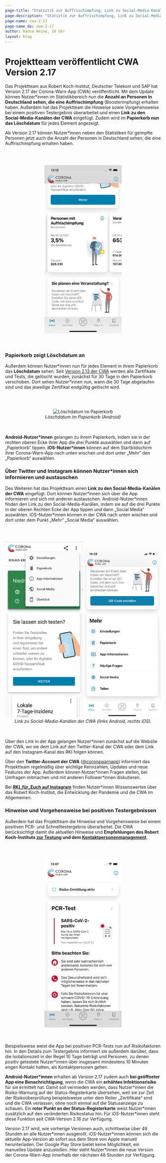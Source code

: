```yaml
---
page-title: "Statistik zur Auffrischimpfung, Link zu Social-Media-Kanälen und Löschdatum im Papierkorb"
page-description: "Statistik zur Auffrischimpfung, Link zu Social-Media-Kanälen und Löschdatum im Papierkorb"
page-name: cwa-2-17
page-name_de: cwa-2-17
author: Hanna Heine, 10 Uhr
layout: blog
---
```


# Projektteam veröffentlicht CWA Version 2.17

Das Projektteam aus Robert Koch-Institut, Deutscher Telekom und SAP hat Version 2.17 der Corona-Warn-App (CWA) veröffentlicht. Mit dem Update können Nutzer*innen im Statistikbereich nun die **Anzahl an Personen in Deutschland sehen, die eine Auffrischimpfung** (Boosterimpfung) erhalten haben. Außerdem hat das Projektteam die Hinweise sowie Vorgehensweise bei einem positiven Testergebnis überarbeitet und einen **Link zu den Social-Media-Kanälen der CWA** eingefügt. Zudem wird im **Papierkorb nun das Löschdatum** für jedes Element angezeigt.

<!-- overview -->

Ab Version 2.17 können Nutzer\*innen neben den Statistiken für geimpfte Personen jetzt auch die Anzahl der Personen in Deutschland sehen, die eine Auffrischimpfung erhalten haben. 

<br></br>
<center> 
<img src="./booster_vaccination_de.png" title="Statistik-Kachel zu Auffrischimpfungen" style="align: center" width=250>
</center>
<br></br>

### Papierkorb zeigt Löschdatum an

Außerdem können Nutzer\*innen nun für jedes Element in ihrem Papierkorb das **Löschdatum** sehen. Seit [Version 2.13 der CWA](de/blog/2021-11-03-cwa-version-2-13/) werden alle Zertifikate und Tests, die gelöscht wurden, zunächst für 30 Tage in den Papierkorb verschoben. Dort sehen Nutzer\*innen nun, wann die 30 Tage abgelaufen sind und das jeweilige Zertifikat endgültig gelöscht wird. 

<br></br>
<center> 
<img src="./löschdatum-papierkorb.png" title="Löschdatum im Papierkorb" style="align: center" width=250>
<figcaption aria-hidden="true"><em>Löschdatum im Papierkorb (Android)</em></figcaption>
</center>
<br></br>

**Android-Nutzer\*innen** gelangen zu ihrem Papierkorb, indem sie in der rechten oberen Ecke ihrer App die drei Punkte auswählen und dann auf „Papierkorb“ tippen. **iOS-Nutzer*innen** können auf dem Startbildschirm ihrer Corona-Warn-App nach unten wischen und dort unter „Mehr“ den „Papierkorb“ auswählen.

### Über Twitter und Instagram können Nutzer*innen sich informieren und austauschen

Des Weiteren hat das Projektteam einen **Link zu den Social-Media-Kanälen der CWA** eingefügt. Dort können Nutzer\*innen sich über die App informieren und sich mit anderen austauschen. Android-Nutzer\*innen finden den Link zu den Social-Media-Kanälen, indem sie auf die drei Punkte in der oberen Rechten Ecke der App tippen und dann „Social Media“ auswählen. iOS-Nutzer*innen können in der CWA nach unten wischen und dort unter dem Punkt „Mehr“ „Social Media“ auswählen.

<br></br>
<center> 
<img src="./android-social-media-de.png" title="Link zu Social-Media-Kanälen der CWA" style="align: center" width=250> <img src="./ios-social-media-de.png" title="Infokasten zum Statusnachweis" style="align: center" width=250>
<figcaption aria-hidden="true"><em>Link zu Social-Media-Kanälen der CWA (links Android, rechts iOS).</em></figcaption>
</center>
<br></br>

Über den Link in der App gelangen Nutzer\*innen zunächst auf die Website der CWA, wo sie dem Link auf den Twitter-Kanal der CWA oder dem Link auf den Instagram-Kanal des RKI folgen können. 

Über den **Twitter-Account der CWA** ([@coronawarnapp](https://twitter.com/coronawarnapp)) informiert das Projektteam regelmäßig über wichtige Kennzahlen, Updates und neue Features der App. Außerdem können Nutzer\*innen Fragen stellen, bei Umfragen mitmachen und mit anderen Follower*innen diskutieren. 

Bei [**RKI_für_Euch auf Instagram**](https://www.instagram.com/rki_fuer_euch/?hl=de) finden Nutzer\*innen Wissenswertes über das Robert Koch-Institut, die Entwicklung der Pandemie und die CWA im Allgemeinen. 

### Hinweise und Vorgehensweise bei positiven Testergebnissen

Außerdem hat das Projektteam die Hinweise und Vorgehensweise bei einem positiven PCR- und Schnelltestergebnis überarbeitet. Die CWA berücksichtigt damit die aktuellen Hinweise und **Empfehlungen des Robert Koch-Instituts [zur Testung](https://www.rki.de/DE/Content/InfAZ/N/Neuartiges_Coronavirus/Teststrategie/Nat-Teststrat.html) und dem [Kontaktpersonenmanagement](https://www.rki.de/DE/Content/InfAZ/N/Neuartiges_Coronavirus/Kontaktperson/Management.html;jsessionid=F75CD2A1645116D1558155F4644CD64E.internet091?nn=13490888)**. 

<br></br>
<center> 
<img src="./test-empfehlung(1).png" title="Hinweise bei positivem Testergebnis" style="align: center" width=250> 
</center>
<br></br>

Beispielsweise weist die App bei positiven PCR-Tests nun auf Risikofaktoren hin. In den Details zum Testergebnis informiert sie außerdem darüber, dass die Isolationszeit in der Regel 10 Tage beträgt und Personen, zu denen positiv getestete Nutzer*innen über insgesamt mindestens 10 Minuten engen Kontakt hatten, als Kontaktpersonen gelten. 

**Android-Nutzer\*innen** erhalten ab Version 2.17 zudem auch **bei geöffneter App eine Benachrichtigung**, wenn die CWA ein **erhöhtes Infektionsrisiko** für sie ermittelt hat. Damit soll vermieden werden, dass Nutzer\*innen die Risiko-Warnung auf der Status-Registerkarte übersehen, weil sie zur Zeit der Risikoüberprüfung beispielsweise unter dem Reiter „Zertifikate“ sind und die CWA verlassen, ohne noch einmal auf die Statusanzeige zu schauen. Ein **roter Punkt an der Status-Registerkarte** weist Nutzer\*innen zusätzlich auf den veränderten Risikostatus hin. Für iOS-Nutzer*innen steht diese Funktion seit CWA-Version 2.16 zur Verfügung.

Version 2.17 wird, wie vorherige Versionen auch, schrittweise über 48 Stunden an alle Nutzer\*innen ausgerollt. iOS-Nutzer*innen können sich die aktuelle App-Version ab sofort aus dem Store von Apple manuell herunterladen. Der Google Play Store bietet keine Möglichkeit, ein manuelles Update anzustoßen. Hier steht Nutzer\*innen die neue Version der Corona-Warn-App innerhalb der nächsten 48 Stunden zur Verfügung.
